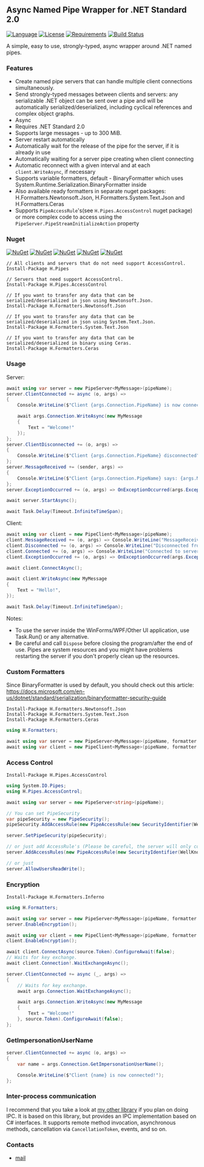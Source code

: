 ## Async Named Pipe Wrapper for .NET Standard 2.0

[![Language](https://img.shields.io/badge/language-C%23-blue.svg?style=flat-square)](https://github.com/HavenDV/H.Pipes/search?l=C%23&o=desc&s=&type=Code) 
[![License](https://img.shields.io/github/license/HavenDV/H.Pipes.svg?label=License&maxAge=86400)](LICENSE.txt) 
[![Requirements](https://img.shields.io/badge/Requirements-.NET%20Standard%202.0-blue.svg)](https://github.com/dotnet/standard/blob/master/docs/versions/netstandard2.0.md)
[![Build Status](https://github.com/HavenDV/H.Pipes/workflows/.NET%20Core/badge.svg?branch=master)](https://github.com/HavenDV/H.Pipes/actions?query=workflow%3A%22.NET+Core%22)

A simple, easy to use, strongly-typed, async wrapper around .NET named pipes.

### Features

*  Create named pipe servers that can handle multiple client connections simultaneously.
*  Send strongly-typed messages between clients and servers: any serializable .NET object can be sent over a pipe and will be automatically serialized/deserialized, including cyclical references and complex object graphs.
*  Async
*  Requires .NET Standard 2.0
*  Supports large messages - up to 300 MiB.
*  Server restart automatically
*  Automatically wait for the release of the pipe for the server, if it is already in use
*  Automatically waiting for a server pipe creating when client connecting
*  Automatic reconnect with a given interval and at each `client.WriteAsync`, if necessary
*  Supports variable formatters, default - BinaryFormatter which uses System.Runtime.Serialization.BinaryFormatter inside
*  Also available ready formatters in separate nuget packages: H.Formatters.Newtonsoft.Json, H.Formatters.System.Text.Json and H.Formatters.Ceras
*  Supports `PipeAccessRule`'s(see `H.Pipes.AccessControl` nuget package) or more complex code to access using the `PipeServer.PipeStreamInitializeAction` property

### Nuget

[![NuGet](https://img.shields.io/nuget/dt/H.Pipes.svg?style=flat-square&label=H.Pipes)](https://www.nuget.org/packages/H.Pipes/)
[![NuGet](https://img.shields.io/nuget/dt/H.Pipes.AccessControl.svg?style=flat-square&label=H.Pipes.AccessControl)](https://www.nuget.org/packages/H.Pipes.AccessControl/)
[![NuGet](https://img.shields.io/nuget/dt/H.Formatters.Newtonsoft.Json.svg?style=flat-square&label=H.Formatters.Newtonsoft.Json)](https://www.nuget.org/packages/H.Formatters.Newtonsoft.Json/)
[![NuGet](https://img.shields.io/nuget/dt/H.Formatters.System.Text.Json.svg?style=flat-square&label=H.Formatters.System.Text.Json)](https://www.nuget.org/packages/H.Formatters.System.Text.Json/)
[![NuGet](https://img.shields.io/nuget/dt/H.Formatters.Ceras.svg?style=flat-square&label=H.Formatters.Ceras)](https://www.nuget.org/packages/H.Formatters.Ceras/)
```
// All clients and servers that do not need support AccessControl.
Install-Package H.Pipes

// Servers that need support AccessControl.
Install-Package H.Pipes.AccessControl

// If you want to transfer any data that can be serialized/deserialized in json using Newtonsoft.Json.
Install-Package H.Formatters.Newtonsoft.Json

// If you want to transfer any data that can be serialized/deserialized in json using System.Text.Json.
Install-Package H.Formatters.System.Text.Json

// If you want to transfer any data that can be serialized/deserialized in binary using Ceras.
Install-Package H.Formatters.Ceras
```

### Usage

Server:

```csharp
await using var server = new PipeServer<MyMessage>(pipeName);
server.ClientConnected += async (o, args) =>
{
    Console.WriteLine($"Client {args.Connection.PipeName} is now connected!");

    await args.Connection.WriteAsync(new MyMessage
    {
        Text = "Welcome!"
    });
};
server.ClientDisconnected += (o, args) =>
{
    Console.WriteLine($"Client {args.Connection.PipeName} disconnected");
};
server.MessageReceived += (sender, args) =>
{
    Console.WriteLine($"Client {args.Connection.PipeName} says: {args.Message}");
};
server.ExceptionOccurred += (o, args) => OnExceptionOccurred(args.Exception);

await server.StartAsync();

await Task.Delay(Timeout.InfiniteTimeSpan);
```
Client:

```csharp
await using var client = new PipeClient<MyMessage>(pipeName);
client.MessageReceived += (o, args) => Console.WriteLine("MessageReceived: " + args.Message);
client.Disconnected += (o, args) => Console.WriteLine("Disconnected from server");
client.Connected += (o, args) => Console.WriteLine("Connected to server");
client.ExceptionOccurred += (o, args) => OnExceptionOccurred(args.Exception);

await client.ConnectAsync();

await client.WriteAsync(new MyMessage
{
    Text = "Hello!",
});

await Task.Delay(Timeout.InfiniteTimeSpan);
```

Notes:
- To use the server inside the WinForms/WPF/Other UI application, use Task.Run() or any alternative.
- Be careful and call `Dispose` before closing the program/after the end of use. 
Pipes are system resources and you might have problems restarting the server if you don't properly clean up the resources.

### Custom Formatters
Since BinaryFormatter is used by default, you should check out this article:
https://docs.microsoft.com/en-us/dotnet/standard/serialization/binaryformatter-security-guide
```
Install-Package H.Formatters.Newtonsoft.Json
Install-Package H.Formatters.System.Text.Json
Install-Package H.Formatters.Ceras
```

```csharp
using H.Formatters;

await using var server = new PipeServer<MyMessage>(pipeName, formatter: new NewtonsoftJsonFormatter());
await using var client = new PipeClient<MyMessage>(pipeName, formatter: new NewtonsoftJsonFormatter());
```

### Access Control
```
Install-Package H.Pipes.AccessControl
```

```csharp
using System.IO.Pipes;
using H.Pipes.AccessControl;

await using var server = new PipeServer<string>(pipeName);

// You can set PipeSecurity
var pipeSecurity = new PipeSecurity();
pipeSecurity.AddAccessRule(new PipeAccessRule(new SecurityIdentifier(WellKnownSidType.BuiltinUsersSid, null), PipeAccessRights.ReadWrite, AccessControlType.Allow));

server.SetPipeSecurity(pipeSecurity);

// or just add AccessRule's (Please be careful, the server will only consider AccessRules from the last call AddAccessRules())
server.AddAccessRules(new PipeAccessRule(new SecurityIdentifier(WellKnownSidType.BuiltinUsersSid, null), PipeAccessRights.ReadWrite, AccessControlType.Allow));

// or just
server.AllowUsersReadWrite();
```

### Encryption
```
Install-Package H.Formatters.Inferno
```

```csharp
using H.Formatters;

await using var server = new PipeServer<MyMessage>(pipeName, formatter: new SystemTextJsonFormatter());
server.EnableEncryption();

await using var client = new PipeClient<MyMessage>(pipeName, formatter: new SystemTextJsonFormatter());
client.EnableEncryption();

await client.ConnectAsync(source.Token).ConfigureAwait(false);
// Waits for key exchange.
await client.Connection!.WaitExchangeAsync();

server.ClientConnected += async (_, args) =>
{
    // Waits for key exchange.
    await args.Connection.WaitExchangeAsync();

    await args.Connection.WriteAsync(new MyMessage
    {
        Text = "Welcome!"
    }, source.Token).ConfigureAwait(false);
};
```

### GetImpersonationUserName
```csharp
server.ClientConnected += async (o, args) =>
{
    var name = args.Connection.GetImpersonationUserName();

    Console.WriteLine($"Client {name} is now connected!");
};
```

### Inter-process communication
I recommend that you take a look at [my other library](https://github.com/HavenDV/H.ProxyFactory) if you plan on doing IPC.
It is based on this library, but provides an IPC implementation based on C# interfaces.
It supports remote method invocation, asynchronous methods, cancellation via `CancellationToken`, events, and so on.

### Contacts
* [mail](mailto:havendv@gmail.com)